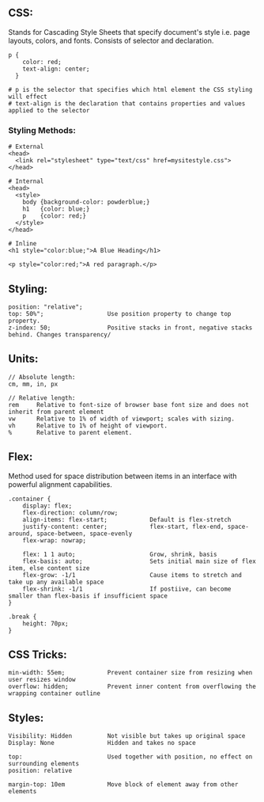 ## CSS:
Stands for Cascading Style Sheets that specify document's style i.e. page layouts, colors, and fonts. Consists of selector and declaration.
```
p {
    color: red;
    text-align: center;
  }
  
# p is the selector that specifies which html element the CSS styling will effect
# text-align is the declaration that contains properties and values applied to the selector
```
### Styling Methods:
```
# External
<head>
  <link rel="stylesheet" type="text/css" href=mysitestyle.css">
</head>

# Internal
<head>
  <style>
    body {background-color: powderblue;}
    h1   {color: blue;}
    p    {color: red;}
  </style>
</head>

# Inline
<h1 style="color:blue;">A Blue Heading</h1>

<p style="color:red;">A red paragraph.</p>
```
## Styling:
```
position: "relative";
top: 50%";                  Use position property to change top property.
z-index: 50;                Positive stacks in front, negative stacks behind. Changes transparency/

```

## Units:
```
// Absolute length:
cm, mm, in, px

// Relative length:
rem     Relative to font-size of browser base font size and does not inherit from parent element
vw      Relative to 1% of width of viewport; scales with sizing.
vh      Relative to 1% of height of viewport.
%       Relative to parent element.
```

## Flex:
Method used for space distribution between items in an interface with powerful alignment capabilities.
```
.container {
    display: flex;
    flex-direction: column/row;
    align-items: flex-start;            Default is flex-stretch
    justify-content: center;            flex-start, flex-end, space-around, space-between, space-evenly
    flex-wrap: nowrap;
    
    flex: 1 1 auto;                     Grow, shrink, basis
    flex-basis: auto;                   Sets initial main size of flex item, else content size
    flex-grow: -1/1                     Cause items to stretch and take up any available space 
    flex-shrink: -1/1                   If postiive, can become smaller than flex-basis if insufficient space  
}

.break {
    height: 70px;  
}

```

## CSS Tricks:
```
min-width: 55em;            Prevent container size from resizing when user resizes window
overflow: hidden;           Prevent inner content from overflowing the wrapping container outline
```


## Styles:
```
Visibility: Hidden          Not visible but takes up original space
Display: None               Hidden and takes no space

top:                        Used together with position, no effect on surrounding elements
position: relative        

margin-top: 10em            Move block of element away from other elements
```
